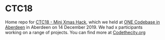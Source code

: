 # CTC18
Home repo for [CTC18 - Mini Xmas Hack](https://codethecity.org/what-we-do/hack-weekends/code-the-city-18-xmas-mini-hack/), which we held at [ONE Codebase in Aberdeen](https://www.thisiscodebase.com/aberdeen1)  in Aberdeen on 14 December 2019. We had x participants working on a range of projects. You can find more at [Codethecity.org](https://codethecity.org)
